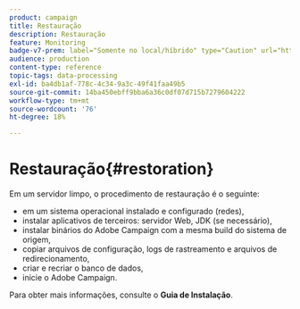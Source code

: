 ```yaml
---
product: campaign
title: Restauração
description: Restauração
feature: Monitoring
badge-v7-prem: label="Somente no local/híbrido" type="Caution" url="https://experienceleague.adobe.com/docs/campaign-classic/using/installing-campaign-classic/architecture-and-hosting-models/hosting-models-lp/hosting-models.html?lang=pt-BR" tooltip="Aplica-se somente a implantações locais e híbridas"
audience: production
content-type: reference
topic-tags: data-processing
exl-id: ba4db1af-778c-4c34-9a3c-49f41faa49b5
source-git-commit: 14ba450ebff9bba6a36c0df07d715b7279604222
workflow-type: tm+mt
source-wordcount: '76'
ht-degree: 18%

---
```


# Restauração{#restoration}



Em um servidor limpo, o procedimento de restauração é o seguinte:

* em um sistema operacional instalado e configurado (redes),
* instalar aplicativos de terceiros: servidor Web, JDK (se necessário),
* instalar binários do Adobe Campaign com a mesma build do sistema de origem,
* copiar arquivos de configuração, logs de rastreamento e arquivos de redirecionamento,
* criar e recriar o banco de dados,
* inicie o Adobe Campaign.

Para obter mais informações, consulte o **Guia de Instalação**.
